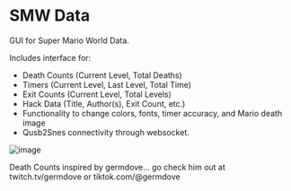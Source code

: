 # SMW Data

GUI for Super Mario World Data.

Includes interface for:
- Death Counts (Current Level, Total Deaths)
- Timers (Current Level, Last Level, Total Time)
- Exit Counts (Current Level, Total Levels)
- Hack Data (Title, Author(s), Exit Count, etc.)
- Functionality to change colors, fonts, timer accuracy, and Mario death image
- Qusb2Snes connectivity through websocket.

![image](https://github.com/user-attachments/assets/b7d2f91c-5113-49c3-abea-9d90ba28500e)

Death Counts inspired by germdove... go check him out at twitch.tv/germdove or tiktok.com/@germdove
